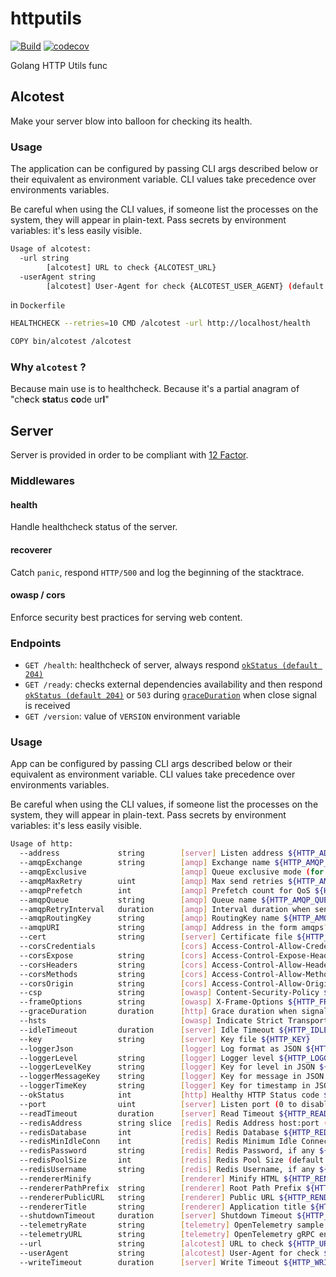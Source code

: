 # httputils

[![Build](https://github.com/ViBiOh/httputils/workflows/Build/badge.svg)](https://github.com/ViBiOh/httputils/actions)
[![codecov](https://codecov.io/gh/ViBiOh/httputils/branch/main/graph/badge.svg)](https://codecov.io/gh/ViBiOh/httputils)

Golang HTTP Utils func

## Alcotest

Make your server blow into balloon for checking its health.

### Usage

The application can be configured by passing CLI args described below or their equivalent as environment variable. CLI values take precedence over environments variables.

Be careful when using the CLI values, if someone list the processes on the system, they will appear in plain-text. Pass secrets by environment variables: it's less easily visible.

```bash
Usage of alcotest:
  -url string
        [alcotest] URL to check {ALCOTEST_URL}
  -userAgent string
        [alcotest] User-Agent for check {ALCOTEST_USER_AGENT} (default "Alcotest")
```

in `Dockerfile`

```bash
HEALTHCHECK --retries=10 CMD /alcotest -url http://localhost/health

COPY bin/alcotest /alcotest
```

### Why `alcotest` ?

Because main use is to healthcheck.
Because it's a partial anagram of "ch**e**ck **stat**us **co**de ur**l**"

## Server

Server is provided in order to be compliant with [12 Factor](https://12factor.net).

### Middlewares

#### health

Handle healthcheck status of the server.

#### recoverer

Catch `panic`, respond `HTTP/500` and log the beginning of the stacktrace.

#### owasp / cors

Enforce security best practices for serving web content.

### Endpoints

- `GET /health`: healthcheck of server, always respond [`okStatus (default 204)`](#Usage)
- `GET /ready`: checks external dependencies availability and then respond [`okStatus (default 204)`](#usage) or `503` during [`graceDuration`](#usage) when close signal is received
- `GET /version`: value of `VERSION` environment variable

### Usage

App can be configured by passing CLI args described below or their equivalent as environment variable. CLI values take precedence over environments variables.

Be careful when using the CLI values, if someone list the processes on the system, they will appear in plain-text. Pass secrets by environment variables: it's less easily visible.

```bash
Usage of http:
  --address             string        [server] Listen address ${HTTP_ADDRESS}
  --amqpExchange        string        [amqp] Exchange name ${HTTP_AMQP_EXCHANGE} (default "httputils")
  --amqpExclusive                     [amqp] Queue exclusive mode (for fanout exchange) ${HTTP_AMQP_EXCLUSIVE} (default false)
  --amqpMaxRetry        uint          [amqp] Max send retries ${HTTP_AMQP_MAX_RETRY} (default 3)
  --amqpPrefetch        int           [amqp] Prefetch count for QoS ${HTTP_AMQP_PREFETCH} (default 1)
  --amqpQueue           string        [amqp] Queue name ${HTTP_AMQP_QUEUE} (default "httputils")
  --amqpRetryInterval   duration      [amqp] Interval duration when send fails ${HTTP_AMQP_RETRY_INTERVAL} (default 10s)
  --amqpRoutingKey      string        [amqp] RoutingKey name ${HTTP_AMQP_ROUTING_KEY} (default "local")
  --amqpURI             string        [amqp] Address in the form amqps?://<user>:<password>@<address>:<port>/<vhost> ${HTTP_AMQP_URI}
  --cert                string        [server] Certificate file ${HTTP_CERT}
  --corsCredentials                   [cors] Access-Control-Allow-Credentials ${HTTP_CORS_CREDENTIALS} (default false)
  --corsExpose          string        [cors] Access-Control-Expose-Headers ${HTTP_CORS_EXPOSE}
  --corsHeaders         string        [cors] Access-Control-Allow-Headers ${HTTP_CORS_HEADERS} (default "Content-Type")
  --corsMethods         string        [cors] Access-Control-Allow-Methods ${HTTP_CORS_METHODS} (default "GET")
  --corsOrigin          string        [cors] Access-Control-Allow-Origin ${HTTP_CORS_ORIGIN} (default "*")
  --csp                 string        [owasp] Content-Security-Policy ${HTTP_CSP} (default "default-src 'self'; base-uri 'self'; script-src 'httputils-nonce'")
  --frameOptions        string        [owasp] X-Frame-Options ${HTTP_FRAME_OPTIONS} (default "deny")
  --graceDuration       duration      [http] Grace duration when signal received ${HTTP_GRACE_DURATION} (default 30s)
  --hsts                              [owasp] Indicate Strict Transport Security ${HTTP_HSTS} (default true)
  --idleTimeout         duration      [server] Idle Timeout ${HTTP_IDLE_TIMEOUT} (default 2m0s)
  --key                 string        [server] Key file ${HTTP_KEY}
  --loggerJson                        [logger] Log format as JSON ${HTTP_LOGGER_JSON} (default false)
  --loggerLevel         string        [logger] Logger level ${HTTP_LOGGER_LEVEL} (default "INFO")
  --loggerLevelKey      string        [logger] Key for level in JSON ${HTTP_LOGGER_LEVEL_KEY} (default "level")
  --loggerMessageKey    string        [logger] Key for message in JSON ${HTTP_LOGGER_MESSAGE_KEY} (default "msg")
  --loggerTimeKey       string        [logger] Key for timestamp in JSON ${HTTP_LOGGER_TIME_KEY} (default "time")
  --okStatus            int           [http] Healthy HTTP Status code ${HTTP_OK_STATUS} (default 204)
  --port                uint          [server] Listen port (0 to disable) ${HTTP_PORT} (default 1080)
  --readTimeout         duration      [server] Read Timeout ${HTTP_READ_TIMEOUT} (default 5s)
  --redisAddress        string slice  [redis] Redis Address host:port (blank to disable) ${HTTP_REDIS_ADDRESS}, as a string slice, environment variable separated by "," (default [127.0.0.1:6379])
  --redisDatabase       int           [redis] Redis Database ${HTTP_REDIS_DATABASE} (default 0)
  --redisMinIdleConn    int           [redis] Redis Minimum Idle Connections ${HTTP_REDIS_MIN_IDLE_CONN} (default 0)
  --redisPassword       string        [redis] Redis Password, if any ${HTTP_REDIS_PASSWORD}
  --redisPoolSize       int           [redis] Redis Pool Size (default GOMAXPROCS*10) ${HTTP_REDIS_POOL_SIZE} (default 0)
  --redisUsername       string        [redis] Redis Username, if any ${HTTP_REDIS_USERNAME}
  --rendererMinify                    [renderer] Minify HTML ${HTTP_RENDERER_MINIFY} (default true)
  --rendererPathPrefix  string        [renderer] Root Path Prefix ${HTTP_RENDERER_PATH_PREFIX}
  --rendererPublicURL   string        [renderer] Public URL ${HTTP_RENDERER_PUBLIC_URL} (default "http://localhost:1080")
  --rendererTitle       string        [renderer] Application title ${HTTP_RENDERER_TITLE} (default "App")
  --shutdownTimeout     duration      [server] Shutdown Timeout ${HTTP_SHUTDOWN_TIMEOUT} (default 10s)
  --telemetryRate       string        [telemetry] OpenTelemetry sample rate, 'always', 'never' or a float value ${HTTP_TELEMETRY_RATE} (default "always")
  --telemetryURL        string        [telemetry] OpenTelemetry gRPC endpoint (e.g. otel-exporter:4317) ${HTTP_TELEMETRY_URL}
  --url                 string        [alcotest] URL to check ${HTTP_URL}
  --userAgent           string        [alcotest] User-Agent for check ${HTTP_USER_AGENT} (default "Alcotest")
  --writeTimeout        duration      [server] Write Timeout ${HTTP_WRITE_TIMEOUT} (default 10s)
```
